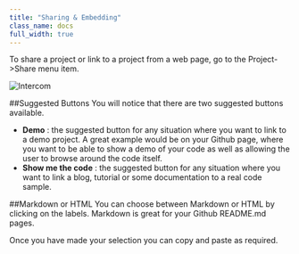 ```yaml
---
title: "Sharing & Embedding"
class_name: docs
full_width: true
---
```


To share a project or link to a project from a web page, go to the Project->Share menu item.

![Intercom](/img/docs/sharing.png)

##Suggested Buttons
You will notice that there are two suggested buttons available.

- **Demo** : the suggested button for any situation where you want to link to a demo project. A great example would be on your Github page, where you want to be able to show a demo of your code as well as allowing the user to browse around the code itself.
- **Show me the code** : the suggested button for any situation where you want to link a blog, tutorial or some documentation to a real code sample.

##Markdown or HTML
You can choose between Markdown or HTML by clicking on the labels. Markdown is great for your Github README.md pages.

Once you have made your selection you can copy and paste as required.